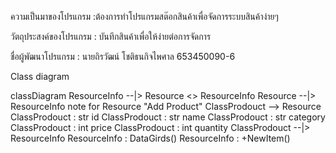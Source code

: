 ความเป็นมาของโปรแกรม :ต้องการทำโปรแกรมสต๊อกสินค้าเพื่อจัดการระบบสินค้าง่ายๆ 

วัตถุประสงค์ของโปรแกรม : บันทึกสินค้าเพื่อให้ง่ายต่อการจัดการ

ชื่อผู้พัฒนาโปรแกรม : นายถิรวัฒน์ โชติธนกิจไพศาล 653450090-6

Class diagram
 
classDiagram
ResourceInfo --|> Resource 
<<Interface>> ResourceInfo
Resource --|> ResourceInfo
note for Resource "Add Product" 
ClassProdouct --> Resource
ClassProdouct : str id
ClassProdouct : str name
ClassProdouct : str category
ClassProdouct : int price
ClassProdouct : int quantity
ClassProdouct --|> ResourceInfo
ResourceInfo : DataGirds()
ResourceInfo : +NewItem()


 
